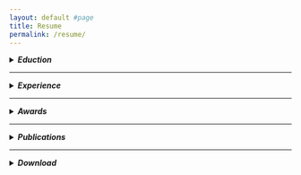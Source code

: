 ```yaml
---
layout: default #page
title: Resume
permalink: /resume/
---
```


<details><summary><em><strong>Eduction</strong></em></summary>
<pre><div style="white-space: pre-wrap;"><div style="text-align: left"><strong>University of California, Berkeley                                                                                        May 2018
</strong></div><ul><li>Master of Engineering, Biomedical Engineering <em>(3.648 GPA)</em></li></ul></div></pre>
<pre><div style="white-space: pre-wrap;"><div style="text-align: left"><strong>University of California, Los Angeles                                                                                  June 2017
</strong></div><ul><li><p>Bachelor of Science, Biomedical Engineering
Concentration in Material Science,
Biomaterials & Regenerative Medicine</p></li><li><p>Minor in Mathematics</p></li></ul></div></pre></details>
<p></p>
<hr>

<details><summary><em><strong>Experience</strong></em></summary>
<pre><div style="white-space: pre-wrap;"><div style="text-align: left"><strong>Kelvi                                                                                                                             Jun 2018 – Present
R&D Engineer                                                                                                            Los Angeles, CA</strong></div>
<ul><li>Under supervision applies functional specifications and uses engineering tools to design hardware, electronic circuits, control systems and algorithms for product changes and new development</li>
<li>Develop and maintain proprietary data collection software tools</li>
<li>Uses software tools or applications to perform routine analysis to predict performance of electronic circuits and control systems and identifies design improvements by evaluating results</li>
<li>Performs reliability analysis such as risk assessments and Failure Mode Effects Analysis by compiling and examining data</li>
<li>Identifies testing requirements at a system level with the emphasis on complying with 60601-1 test standards and Kelvi’s procedures</li>
<li>Coordinates with project leads to produce project deliverables by assessing input requirements and applying functional specifications</li>
<li>Develops relationships through excellent communication skills and acts as a key resource to create innovative solutions</li></ul></div></pre>
<pre><div style="white-space: pre-wrap;"><div style="text-align: left"><strong>Bio-Rad Laboratories                                                                             April 2017 – December 2017
Manufacturing and Quality Engineering Intern                            Lake Forest, CA</strong></div>
<ul><li>Design, research, analyze, and test biomanufacturing processes</li>
<li>Use mechanistic and phenomenological models to perform root cause analysis</li>
<li>Support corrective and preventative action (CAPA) process</li>
<li>Produce business impact and technical reports supporting corrective actions</li>
<li>Manage and update SOP and MP documentation</li>
<li>Perform process and equipment qualifications (IQ/PQ/OQ)</li></ul></div></pre>
<pre><div style="white-space: pre-wrap;"><div style="text-align: left"><strong>UCSF-Berkeley Joint Capstone Project                                                         Sept 2017 – June 2019
Data Analyst                                                                                                        Berkeley, CA</strong></div>
<ul><li>Utilize Python and TensorFlow to analyze clinical electrocardiogram time series</li>
<li>Apply a series of classifiers for Premature Ventricular Contraction (PVC) electrocardiogram events including Naïve Bayes, convolutional neural network (CNN), and Random Forest</li>
<li>Achieve a lower false positive alarm rate, reducing nurse alarm fatigue</li></ul></div></pre>

<pre><div style="white-space: pre-wrap;"><div style="text-align: left"><strong>Forcyte Biotechnologies, Inc.                                                                            Sept 2015 – Jan 2017
Undergraduate Researcher                                                                               Los Angeles, CA</strong></div>
<ul><li>Develop a novel force phenotyping platform ideal for high throughput pharmaceutical screening</li>
<li>Measure single cell contractile forces on Fibronectin-treated PDMS patterns</li>
<li>Execute Microfabrication, Staining, and Fluorescent Microscopy techniques</li>
<li>Published results in the British Journal of Pharmacology</li></ul></div></pre></details>
<p></p>
<hr>
<details><summary><em><strong>Awards</strong></em></summary>
<pre><div style="white-space: pre-wrap;"><strong>
<ul><li>Muriel K. and Robert B. Allan Engineering Fund Winner <em>(2017)</em></li>
<li>William L. Martin Engineering Undergraduate Scholarship Winner <em>(2015)</em></li>
<li>Simon Ramo Endowed Scholarship in Engineering Winner <em>(2014)</em></li>
<li>Eagle Scout, Boy Scouts of America <em>(2012)</em></li></ul></strong></div></pre></details>
<p></p>
<hr>

<details><summary><em><strong>Publications</strong></em></summary>
<pre><div style="white-space: pre-wrap;">
<ul><li><em><a href="https://www.ncbi.nlm.nih.gov/pubmed/27352269">Inhibition of PI3K promotes dilation of human small airways in a rho kinase-dependent manner.</a></em> British Journal Pharmacology. 2016 Sep;173(18):2726-38. doi: 10.1111/bph.13542. Epub 2016 Aug 3. PubMed PMID: 27352269; PubMed Central PMCID: PMC4995285.</li></ul></div></pre>
</details>
<p></p>
<hr>
<details><summary><em><strong>Download</strong></em></summary>
<pre><div style="white-space: pre-wrap;">
<ul><li><em><a href="../assets/AdamAndrews_Resume_R.pdf">Download PDF</a></em></li></ul></div></pre>
</details>